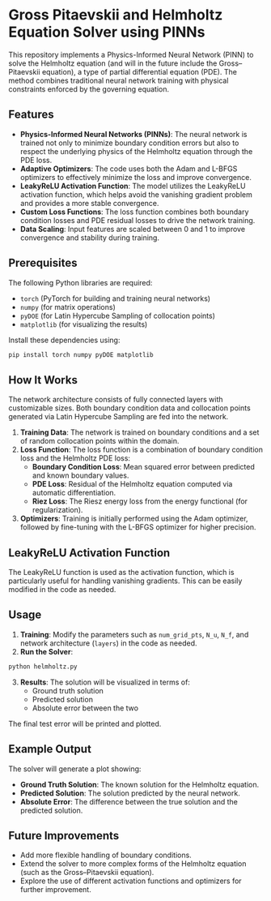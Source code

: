 # Gross Pitaevskii and Helmholtz Equation Solver using PINNs

This repository implements a Physics-Informed Neural Network (PINN) to solve the Helmholtz equation (and will in the future include the Gross–Pitaevskii equation), a type of partial differential equation (PDE). The method combines traditional neural network training with physical constraints enforced by the governing equation.

## Features

- **Physics-Informed Neural Networks (PINNs)**: The neural network is trained not only to minimize boundary condition errors but also to respect the underlying physics of the Helmholtz equation through the PDE loss.
- **Adaptive Optimizers**: The code uses both the Adam and L-BFGS optimizers to effectively minimize the loss and improve convergence.
- **LeakyReLU Activation Function**: The model utilizes the LeakyReLU activation function, which helps avoid the vanishing gradient problem and provides a more stable convergence.
- **Custom Loss Functions**: The loss function combines both boundary condition losses and PDE residual losses to drive the network training.
- **Data Scaling**: Input features are scaled between 0 and 1 to improve convergence and stability during training.

## Prerequisites

The following Python libraries are required:

- `torch` (PyTorch for building and training neural networks)
- `numpy` (for matrix operations)
- `pyDOE` (for Latin Hypercube Sampling of collocation points)
- `matplotlib` (for visualizing the results)

Install these dependencies using:

```bash
pip install torch numpy pyDOE matplotlib
```

## How It Works

The network architecture consists of fully connected layers with customizable sizes. Both boundary condition data and collocation points generated via Latin Hypercube Sampling are fed into the network.

1. **Training Data**: The network is trained on boundary conditions and a set of random collocation points within the domain.
2. **Loss Function**: The loss function is a combination of boundary condition loss and the Helmholtz PDE loss:
   - **Boundary Condition Loss**: Mean squared error between predicted and known boundary values.
   - **PDE Loss**: Residual of the Helmholtz equation computed via automatic differentiation.
   - **Riez Loss**: The Riesz energy loss from the energy functional (for regularization).
3. **Optimizers**: Training is initially performed using the Adam optimizer, followed by fine-tuning with the L-BFGS optimizer for higher precision.

## LeakyReLU Activation Function

The LeakyReLU function is used as the activation function, which is particularly useful for handling vanishing gradients. This can be easily modified in the code as needed.

## Usage

1. **Training**: Modify the parameters such as `num_grid_pts`, `N_u`, `N_f`, and network architecture (`layers`) in the code as needed.
2. **Run the Solver**:

```bash
python helmholtz.py
```
3. **Results**: The solution will be visualized in terms of:
   - Ground truth solution
   - Predicted solution
   - Absolute error between the two

The final test error will be printed and plotted.

## Example Output

The solver will generate a plot showing:

- **Ground Truth Solution**: The known solution for the Helmholtz equation.
- **Predicted Solution**: The solution predicted by the neural network.
- **Absolute Error**: The difference between the true solution and the predicted solution.

## Future Improvements

- Add more flexible handling of boundary conditions.
- Extend the solver to more complex forms of the Helmholtz equation (such as the Gross–Pitaevskii equation).
- Explore the use of different activation functions and optimizers for further improvement.
